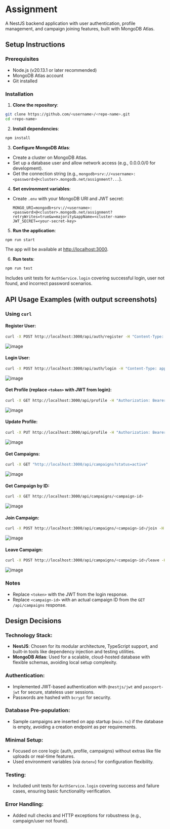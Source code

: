 # Assignment

A NestJS backend application with user authentication, profile management, and campaign joining features, built with MongoDB Atlas.

## Setup Instructions

### Prerequisites
- Node.js (v20.13.1 or later recommended)
- MongoDB Atlas account
- Git installed

### Installation
1. **Clone the repository**:
  ```bash
  git clone https://github.com/<username>/<repo-name>.git
  cd <repo-name>
  ```

2. **Install dependencies**:
  ```bash
  npm install
  ```

3. **Configure MongoDB Atlas**:
  - Create a cluster on MongoDB Atlas.
  - Set up a database user and allow network access (e.g., 0.0.0.0/0 for development).
  - Get the connection string (e.g., `mongodb+srv://<username>:<password>@<cluster>.mongodb.net/assignment?...`).

4. **Set environment variables**:
  - Create `.env` with your MongoDB URI and JWT secret:
    ```text
    MONGO_URI=mongodb+srv://<username>:<password>@<cluster>.mongodb.net/assignment?retryWrites=true&w=majority&appName=<cluster-name>
    JWT_SECRET=<your-secret-key>
    ```

5. **Run the application**:
  ```bash
  npm run start
  ```
  The app will be available at [http://localhost:3000](http://localhost:3000).

6. **Run tests**:
  ```bash
  npm run test
  ```
  Includes unit tests for `AuthService.login` covering successful login, user not found, and incorrect password scenarios.

## API Usage Examples (with output screenshots)

### Using `curl`

#### Register User:
```bash
curl -X POST http://localhost:3000/api/auth/register -H "Content-Type: application/json" -d "{\"name\": \"John Doe\", \"email\": \"john@example.com\", \"username\": \"johndoe\", \"password\": \"password123\", \"bio\": \"Hello, I am John!\"}"
```
![image](https://github.com/user-attachments/assets/97f0938a-a00d-4ad8-91ce-638b06ed02b2)


#### Login User:
```bash
curl -X POST http://localhost:3000/api/auth/login -H "Content-Type: application/json" -d "{\"username\": \"johndoe\", \"password\": \"password123\"}"
```
![image](https://github.com/user-attachments/assets/87e9bb09-2d54-4988-9ca9-52dbf391a977)


#### Get Profile (replace `<token>` with JWT from login):
```bash
curl -X GET http://localhost:3000/api/profile -H "Authorization: Bearer <token>"
```
![image](https://github.com/user-attachments/assets/8586ce5a-12ad-4682-8ab5-27e27d59e332)

#### Update Profile:
```bash
curl -X PUT http://localhost:3000/api/profile -H "Authorization: Bearer <token>" -H "Content-Type: application/json" -d "{\"name\": \"John Updated\", \"bio\": \"Updated bio\"}"
```
![image](https://github.com/user-attachments/assets/62751be9-7596-4f75-b537-66cb0efa02cc)


#### Get Campaigns:
```bash
curl -X GET "http://localhost:3000/api/campaigns?status=active"
```
![image](https://github.com/user-attachments/assets/d1d1386a-b842-4195-9e1a-470aff81faa4)


#### Get Campaign by ID:
```bash
curl -X GET http://localhost:3000/api/campaigns/<campaign-id>
```
![image](https://github.com/user-attachments/assets/bbac4dfd-1d42-43ec-ae90-fb943d158fe9)

#### Join Campaign:
```bash
curl -X POST http://localhost:3000/api/campaigns/<campaign-id>/join -H "Authorization: Bearer <token>"
```
![image](https://github.com/user-attachments/assets/aa58ee38-1239-421d-b255-c5eccb7412b1)

#### Leave Campaign:
```bash
curl -X POST http://localhost:3000/api/campaigns/<campaign-id>/leave -H "Authorization: Bearer <token>"
```
![image](https://github.com/user-attachments/assets/28805b9d-3e58-4fbc-aa18-ac2f59bdaf81)

### Notes
- Replace `<token>` with the JWT from the login response.
- Replace `<campaign-id>` with an actual campaign ID from the `GET /api/campaigns` response.

## Design Decisions

### Technology Stack:
- **NestJS**: Chosen for its modular architecture, TypeScript support, and built-in tools like dependency injection and testing utilities.
- **MongoDB Atlas**: Used for a scalable, cloud-hosted database with flexible schemas, avoiding local setup complexity.

### Authentication:
- Implemented JWT-based authentication with `@nestjs/jwt` and `passport-jwt` for secure, stateless user sessions.
- Passwords are hashed with `bcrypt` for security.

### Database Pre-population:
- Sample campaigns are inserted on app startup (`main.ts`) if the database is empty, avoiding a creation endpoint as per requirements.

### Minimal Setup:
- Focused on core logic (auth, profile, campaigns) without extras like file uploads or real-time features.
- Used environment variables (via `dotenv`) for configuration flexibility.

### Testing:
- Included unit tests for `AuthService.login` covering success and failure cases, ensuring basic functionality verification.

### Error Handling:
- Added null checks and HTTP exceptions for robustness (e.g., campaign/user not found).
